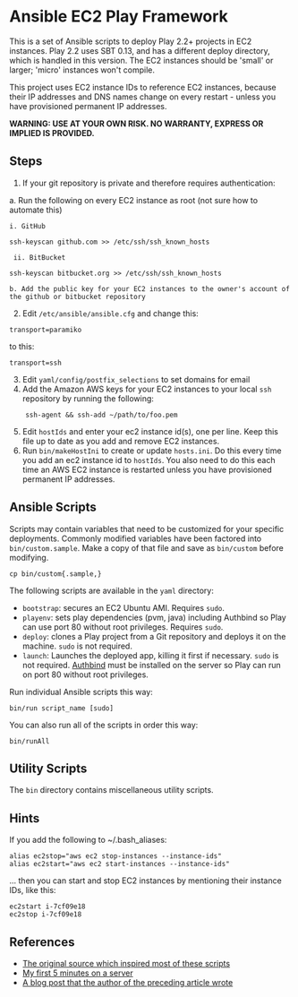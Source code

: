 # Ansible EC2 Play Framework
This is a set of Ansible scripts to deploy Play 2.2+ projects in EC2 instances.
Play 2.2 uses SBT 0.13, and has a different deploy directory, which is handled in this version.
The EC2 instances should be 'small' or larger; 'micro' instances won't compile.

This project uses EC2 instance IDs to reference EC2 instances, because their IP addresses and DNS names change on every restart - unless you have provisioned permanent IP addresses.

**WARNING: USE AT YOUR OWN RISK. NO WARRANTY, EXPRESS OR IMPLIED IS PROVIDED.**

## Steps

1. If your git repository is private and therefore requires authentication:

  a. Run the following on every EC2 instance as root (not sure how to automate this)
    
    i. GitHub
````
ssh-keyscan github.com >> /etc/ssh/ssh_known_hosts
````

     ii. BitBucket
````
ssh-keyscan bitbucket.org >> /etc/ssh/ssh_known_hosts
````
    b. Add the public key for your EC2 instances to the owner's account of the github or bitbucket repository
2. Edit `/etc/ansible/ansible.cfg` and change this:
````
transport=paramiko
````
to this:
````
transport=ssh
````
3. Edit `yaml/config/postfix_selections` to set domains for email 
4. Add the Amazon AWS keys for your EC2 instances to your local `ssh` repository by running the following:
```` 
    ssh-agent && ssh-add ~/path/to/foo.pem
````
5. Edit `hostIds` and enter your ec2 instance id(s), one per line. Keep this file up to date as you add and remove EC2 instances.
6. Run `bin/makeHostIni` to create or update `hosts.ini`. Do this every time you add an ec2 instance id to `hostIds`. 
   You also need to do this each time an AWS EC2 instance is restarted unless you have provisioned permanent IP addresses.

## Ansible Scripts
Scripts may contain variables that need to be customized for your specific deployments. 
Commonly modified variables have been factored into `bin/custom.sample`. 
Make a copy of that file and save as `bin/custom` before modifying.

    cp bin/custom{.sample,}

The following scripts are available in the `yaml` directory:

* `bootstrap`: secures an EC2 Ubuntu AMI. Requires `sudo`.
* `playenv`: sets play dependencies (pvm, java) including Authbind so Play can use port 80 without root privileges. Requires `sudo`.
* `deploy`: clones a Play project from a Git repository and deploys it on the machine. `sudo` is not required.
* `launch`: Launches the deployed app, killing it first if necessary. `sudo` is not required.
   [Authbind](http://en.wikipedia.org/wiki/Authbind) must be installed on the server so Play can run on port 80 without root privileges. 

Run individual Ansible scripts this way:

    bin/run script_name [sudo]

You can also run all of the scripts in order this way:

    bin/runAll

## Utility Scripts
The `bin` directory contains miscellaneous utility scripts.

## Hints
If you add the following to ~/.bash_aliases:

````
alias ec2stop="aws ec2 stop-instances --instance-ids"
alias ec2start="aws ec2 start-instances --instance-ids"
````

... then you can start and stop EC2 instances by mentioning their instance IDs, like this:


````
ec2start i-7cf09e18
ec2stop i-7cf09e18
````

## References
* [The original source which inspired most of these scripts](https://github.com/phred/5minbootstrap)
* [My first 5 minutes on a server](http://plusbryan.com/my-first-5-minutes-on-a-server-or-essential-security-for-linux-servers)
* [A blog post that the author of the preceding article wrote](http://practicalops.com/my-first-5-minutes-on-a-server.html)
